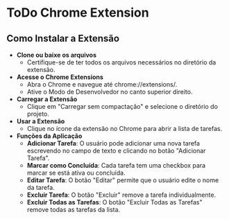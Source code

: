 # ToDo Chrome Extension

## Como Instalar a Extensão

- **Clone ou baixe os arquivos**
  - Certifique-se de ter todos os arquivos necessários no diretório da extensão.
- **Acesse o Chrome Extensions**
  - Abra o Chrome e navegue até chrome://extensions/.
  - Ative o Modo de Desenvolvedor no canto superior direito.
- **Carregar a Extensão**
  - Clique em "Carregar sem compactação" e selecione o diretório do projeto.
- **Usar a Extensão**
  - Clique no ícone da extensão no Chrome para abrir a lista de tarefas.
- **Funções da Aplicação**
  - **Adicionar Tarefa**: O usuário pode adicionar uma nova tarefa escrevendo no campo de texto e clicando no botão "Adicionar Tarefa".
  - **Marcar como Concluída**: Cada tarefa tem uma checkbox para marcar se está ativa ou concluída.
  - **Editar Tarefa**: O botão "Editar" permite que o usuário edite o nome da tarefa.
  - **Excluir Tarefa**: O botão "Excluir" remove a tarefa individualmente.
  - **Excluir Todas as Tarefas**: O botão "Excluir Todas as Tarefas" remove todas as tarefas da lista.

